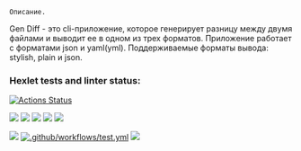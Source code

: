     Описание.
Gen Diff - это cli-приложение, которое генерирует разницу между двумя файлами и выводит ее в одном из трех форматов. Приложение работает с форматами json и yaml(yml). Поддерживаемые форматы вывода: stylish, plain и json.

### Hexlet tests and linter status:
[![Actions Status](https://github.com/Shamatarev/frontend-project-46/workflows/hexlet-check/badge.svg)](https://github.com/Shamatarev/frontend-project-46/actions)

<a href="https://asciinema.org/a/72znHrakpeEmvgKLg08IEIZ8z" target="_blank"><img src="https://asciinema.org/a/72znHrakpeEmvgKLg08IEIZ8z.svg" /></a>
<a href="https://asciinema.org/a/Hec300vaJAJC2gjngYifKgxVG" target="_blank"><img src="https://asciinema.org/a/Hec300vaJAJC2gjngYifKgxVG.svg" /></a>
<a href="https://asciinema.org/a/ZmS5nyyYufFv135TsticNshTU" target="_blank"><img src="https://asciinema.org/a/ZmS5nyyYufFv135TsticNshTU.svg" /></a>
<a href="https://asciinema.org/a/LuJIa4EUAPufzZLSCxUD2IUFk" target="_blank"><img src="https://asciinema.org/a/LuJIa4EUAPufzZLSCxUD2IUFk.svg" /></a>
<a href="https://asciinema.org/a/nMu9yt18pdXyL1Ebz9ouLFUWX" target="_blank"><img src="https://asciinema.org/a/nMu9yt18pdXyL1Ebz9ouLFUWX.svg" /></a>

<a href="https://codeclimate.com/github/Shamatarev/frontend-project-46/test_coverage"><img src="https://api.codeclimate.com/v1/badges/861e1143be5ee9c5a4c2/test_coverage" /></a>
[![.github/workflows/test.yml](https://github.com/Shamatarev/frontend-project-46/actions/workflows/test.yml/badge.svg)](https://github.com/Shamatarev/frontend-project-46/actions/workflows/test.yml)
<a href="https://codeclimate.com/github/Shamatarev/frontend-project-46/maintainability"><img src="https://api.codeclimate.com/v1/badges/861e1143be5ee9c5a4c2/maintainability" /></a>